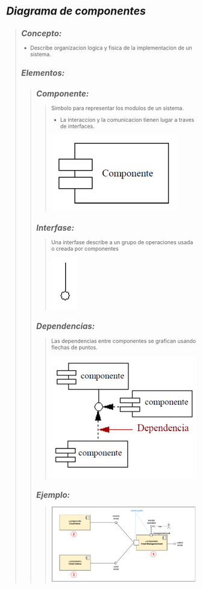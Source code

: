 # ***Diagrama de componentes***
> ## ***Concepto:***
> - Describe organizacion logica y fisica de la implementacion de un sistema.
> ## ***Elementos:***
>> ## ***Componente:***
>>> Simbolo para representar los modulos de un sistema.
>>> - La interaccion y la comunicacion tienen lugar a traves de interfaces.
>>>
>>> ![Image](/assets/Componente.PNG)
>>>
>> ## ***Interfase:***
>>> Una interfase describe a un grupo de operaciones usada o creada por componentes
>>>
>>> ![Image](/assets/Interfase.PNG)
>>>
>> ## ***Dependencias:***
>>> Las dependencias entre componentes se grafican usando flechas de puntos.
>>>
>>> ![Image](/assets/Dependencia.PNG)
>>>
>> ## ***Ejemplo:***
>>>
>>> ![Image](/assets/EjemploEmail.PNG)
>>>

<!-- > ![Diagrama!](/assets/Diagrama-Componentes.PNG) -->
<!-- > ![Diagrama!](/assets/Diagrama-Componentes-View.PNG) -->